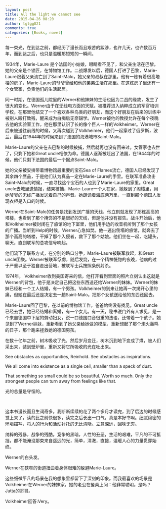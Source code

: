 ```yaml
---
layout: post
title: All the light we cannot see
date: 2015-04-26 08:20
author: tglgg821
comments: true
categories: [Books, novel]
---
```

每一束光，在到达之前，都经历了漫长而且艰苦的跋涉，也许几天，也许数百万年，而到达之后，也只是温暖那短短的一瞬间。

1934年，Marie-Laure 是个法国的小姑娘，眼睛看不见了，和父亲生活在巴黎。她的父亲是个锁匠，在博物馆工作。二战爆发以后，德国人打进了巴黎，Marie-Laure跟着父亲流亡到了Saint-Malo，她父亲的叔叔在那里。他有一栋有着很高塔楼的房子，Marie-Laure的爷爷曾经和他的弟弟生活在那里。在这栋房子里还有一个女管家，负责他们的生活起居。

同一时期，在德国孤儿院里的Werner和他妹妹的生活也因为二战的缘故，发生了很大的变化。Werner由于在无线电方面的天赋，被推荐进入纳粹成立的军官培训学校，在那里他结交了一个喜欢各种鸟类的好朋友，而这个好朋友在后来的训练中被别人殴打致残，醒来成为白痴后无奈辍学。Werner被他的教授允许在每个夜晚去他的实验室工作，他在那里认识了长的像个巨人一样的Volkheimer。Werner在后来被送往前线的时候，又再次碰到了Volkheimer，他们一起穿过了俄罗斯，波兰，最后在1944年的时候来到了法国的海港城市Saint-Malo。

Marie-Laure的父亲在去巴黎的时候被捕，然后就再也没有回来过。女管家也去世了，只剩下她和Great uncle相依为命。德国人逐渐被赶出了法国，在1944年的时候，他们只剩下法国的最后一个据点Saint-Malo。

她的父亲被安排带着博物馆最重要的宝石Sea of Flames流亡，德国人已经发现了其余四个赝品，于是他们认为真品一定在Marie-Laure的手里。在联军准备攻击Saint-Malo的时候，一直寻找这个宝石的人也到了Marie-Laure的家里。Great uncle去城里送情报，结果被捕，Marie-Laure一个人在家，她躲到了阁楼里，用她爷爷的无线广播发送着自己的声音。她朗诵着海底两万里，一直到那个德国人发现衣柜是入口的时候。

Werner在Saint-Malo的任务是找到发送广播的天线，他立刻就发现了那栋高高的塔楼，也看到了那个掩饰的不是很好的天线，但是他并没有报告。战斗开始后，他和Volkheimer被封闭在了旅馆的地下室里，他们用手边的收音机听到了那个女孩的广播。当听到Help的时候，Werner心急如焚。他一逃出倒塌的旅馆，就奔去了那个高高的塔楼，干掉了那个入侵者，救下了那个姑娘。他们坐在一起，吃罐头，聊天，直到联军的总攻信号响起。

他们流下了联系方式，在分别的路口分手，Marie-Laure被联军救起，和Great uncle团聚。Werner被联军俘虏，随后发烧，在一个精神恍惚的夜晚，他病的过于严重以至于独自走出营地，被联军士兵按照条例射杀。

1974年， Volkheimer收到美国寄来的信，他打开看到里面的照片立刻认出这就是Werner的背包，他于是决定自己把这些东西送还给Werner的妹妹。Werner的妹妹已经和一个工人结婚，有一个男孩。Volkheimer的到来让她再一次揭开心里的痛，但她在最后还是决定去一趟Saint-Malo，把那个女孩送给他的东西还回去。

Marie-Laure回了巴黎，在以前的博物馆工作，爸爸始终没有找见，Great uncle已经去世，她已经结婚和离婚，有一个女儿。有一天，秘书说门外有人求见，是一个来自德国中下层的劳动妇女，说一口德国口音很重的法语，还带着一个孩子。她见到了Werner妹妹，重新看到了她父亲给她做的模型，重新想起了那个炮火轰鸣的日子，那个跑来拯救她的德国男孩。

在数十亿年之前，树木吸收了光，然后岁月变迁，树木沉到地下变成了煤，被人们采出来，装到壁炉里，重新又将它所吸收的光在吐出来。

See obstacles as opportunities, Reinhold. See obstacles as inspirations.

We all come into existence as a single cell, smaller than a speck of dust.

That something so small could be so beautiful. Worth so much. Only the strongest people can turn away from feelings like that.

光的总量是守恒的。

&nbsp;

这本书漫长而且生词奇多，我断断续续的花了两个多月才读完，到了后边的时候感觉上来了，读的比之前快很多，读完之后长出一口气，真是本好书啊。细腻绵密的环境描写，将人的行为和活动衬托的无比清晰。立意深远，回味无穷。

纳粹的残暴，战争的残酷，竞争的黑暗，人性的丑恶，生活的艰难，平凡的不可抵挡，都不能淹没那束来自遥远的光，简单，清澈，直接，温暖人心的力量贯穿始终。

Werner的白头发。

Werner在狭窄的街道扭曲着身体艰难的躲避Marie-Laure。

这些细微平凡的场景在我的想象里都留下了深刻的印象。而我最喜欢的场景是Volkheimer在Werner的妹妹家，她的老公在餐桌上问：他非常聪明，是吗？Jutta的哥哥。

Volkheimer回答:Very。

&nbsp;
